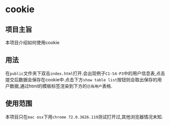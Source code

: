 # cookie

## 项目主旨

本项目介绍如何使用cookie

## 用法

在`public`文件夹下双击`index.html`打开.会出现例子`C1-S4-P3`中的用户信息表,点击提交后数据会保存在cookie中.点击下方`show table list`按钮则会取出保存的用户数据,通过html的模板标签渲染到下方的`已有用户`表格.

## 使用范围

本项目只在`mac osx`下用`chrome 72.0.3626.119`测试打开过,其他浏览器情况未知.